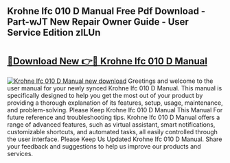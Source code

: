## Krohne Ifc 010 D Manual Free Pdf Download - Part-wJT New Repair Owner Guide - User Service Edition zlLUn

# <h2><a href="http://cf17059.oget.top/?id=Krohne+Ifc+010+D+Manual">🔗Download New 👉🔴 Krohne Ifc 010 D Manual</a></h2>

[![Krohne Ifc 010 D Manual new download](https://i.imgur.com/5g1atiW.png)](http://cf17059.oget.top/?id=Krohne+Ifc+010+D+Manual)
Greetings and welcome to the user manual for your newly synced Krohne Ifc 010 D Manual. This manual is specifically designed to help you get the most out of your product by providing a thorough explanation of its features, setup, usage, maintenance, and problem-solving. Please Keep Krohne Ifc 010 D Manual This Manual For future reference and troubleshooting tips. Krohne Ifc 010 D Manual offers a range of advanced features, such as virtual assistant, smart notifications, customizable shortcuts, and automated tasks, all easily controlled through the user interface. Please Keep Us Updated Krohne Ifc 010 D Manual. Share your feedback and suggestions to help us improve our products and services.
